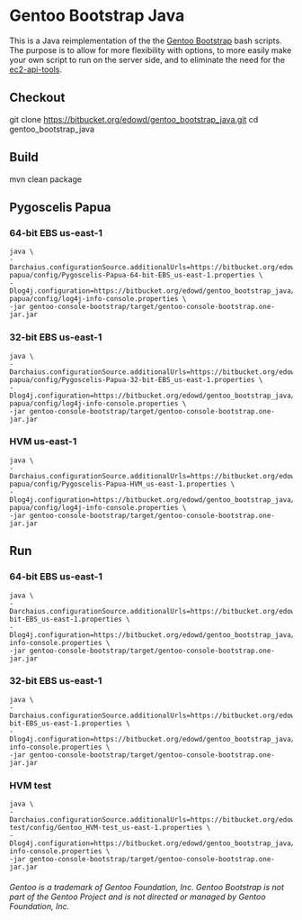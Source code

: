 
# Gentoo Bootstrap Java

This is a Java reimplementation of the the [Gentoo Bootstrap](https://bitbucket.org/edowd/gentoo_bootstrap) bash scripts. The purpose is to allow for more flexibility with options, to more easily make your own script to run on the server side, and to eliminate the need for the [ec2-api-tools](http://aws.amazon.com/developertools/351).

## Checkout

git clone https://bitbucket.org/edowd/gentoo_bootstrap_java.git
cd gentoo_bootstrap_java

## Build

mvn clean package

## Pygoscelis Papua

### 64-bit EBS us-east-1

```
java \
-Darchaius.configurationSource.additionalUrls=https://bitbucket.org/edowd/gentoo_bootstrap_java/raw/pygoscelis-papua/config/Pygoscelis-Papua-64-bit-EBS_us-east-1.properties \
-Dlog4j.configuration=https://bitbucket.org/edowd/gentoo_bootstrap_java/raw/pygoscelis-papua/config/log4j-info-console.properties \
-jar gentoo-console-bootstrap/target/gentoo-console-bootstrap.one-jar.jar
```

### 32-bit EBS us-east-1

```
java \
-Darchaius.configurationSource.additionalUrls=https://bitbucket.org/edowd/gentoo_bootstrap_java/raw/pygoscelis-papua/config/Pygoscelis-Papua-32-bit-EBS_us-east-1.properties \
-Dlog4j.configuration=https://bitbucket.org/edowd/gentoo_bootstrap_java/raw/pygoscelis-papua/config/log4j-info-console.properties \
-jar gentoo-console-bootstrap/target/gentoo-console-bootstrap.one-jar.jar
```

### HVM us-east-1

```
java \
-Darchaius.configurationSource.additionalUrls=https://bitbucket.org/edowd/gentoo_bootstrap_java/raw/pygoscelis-papua/config/Pygoscelis-Papua-HVM_us-east-1.properties \
-Dlog4j.configuration=https://bitbucket.org/edowd/gentoo_bootstrap_java/raw/pygoscelis-papua/config/log4j-info-console.properties \
-jar gentoo-console-bootstrap/target/gentoo-console-bootstrap.one-jar.jar
```

## Run

### 64-bit EBS us-east-1

```
java \
-Darchaius.configurationSource.additionalUrls=https://bitbucket.org/edowd/gentoo_bootstrap_java/raw/master/config/Gentoo_64-bit-EBS_us-east-1.properties \
-Dlog4j.configuration=https://bitbucket.org/edowd/gentoo_bootstrap_java/raw/master/config/log4j-info-console.properties \
-jar gentoo-console-bootstrap/target/gentoo-console-bootstrap.one-jar.jar
```

### 32-bit EBS us-east-1

```
java \
-Darchaius.configurationSource.additionalUrls=https://bitbucket.org/edowd/gentoo_bootstrap_java/raw/master/config/Gentoo_32-bit-EBS_us-east-1.properties \
-Dlog4j.configuration=https://bitbucket.org/edowd/gentoo_bootstrap_java/raw/master/config/log4j-info-console.properties \
-jar gentoo-console-bootstrap/target/gentoo-console-bootstrap.one-jar.jar
```

### HVM test

```
java \
-Darchaius.configurationSource.additionalUrls=https://bitbucket.org/edowd/gentoo_bootstrap_java/raw/hvm-test/config/Gentoo_HVM-test_us-east-1.properties \
-Dlog4j.configuration=https://bitbucket.org/edowd/gentoo_bootstrap_java/raw/master/config/log4j-info-console.properties \
-jar gentoo-console-bootstrap/target/gentoo-console-bootstrap.one-jar.jar
```

###### Gentoo is a trademark of Gentoo Foundation, Inc. Gentoo Bootstrap is not part of the Gentoo Project and is not directed or managed by Gentoo Foundation, Inc.

